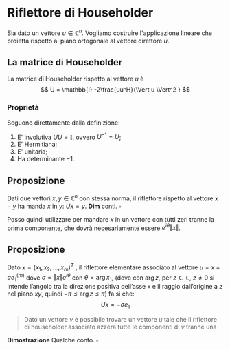 # Riflettore di Householder

Sia dato un vettore $u \in \mathbb{C}^n$. Vogliamo costruire l'applicazione lineare che proietta rispetto al piano ortogonale al vettore direttore $u$. 

## La matrice di Householder
La matrice di Householder rispetto al vettore $u$ è
$$
U = \mathbb{I} -2\frac{uu^H}{\Vert u \Vert^2 }
$$
### Proprietà
Seguono direttamente dalla definizione:
1. E' involutiva $UU = \mathbb{I}$, ovvero $U^{-1}=U$;
2. E' Hermitiana;
3. E' unitaria;
4. Ha determinante $-1$.

## Proposizione
Dati due vettori $x,y \in \mathbb{C}^n$ con stessa norma, il riflettore rispetto al vettore $x-y$ ha manda $x$ in $y$: $Ux = y$.
**Dim** conti. $\square$

Posso quindi utilizzare per mandare $x$ in un vettore con tutti zeri tranne la prima componente, che dovrà necesariamente essere $e^{i\theta} \Vert x \Vert$.



## Proposizione
Dato $x = (x_1,x_2,...,x_m)^T$ , il riflettore elementare associato al vettore $u = x+\sigma e_1^{(m)}$  dove $\sigma = \Vert x \Vert e^{i\theta}$ con $\theta = \arg{x_1}$,  (dove con $\arg{z}$, per $z \in \mathbb{C}$, $z \neq 0$ si intende l’angolo tra la direzione positiva dell’asse x e il raggio dall’origine a $z$ nel piano $xy$, quindi $-\pi \leq \arg{z} \leq \pi$)  fa sì che:
$$
Ux = -\sigma e_1
$$

>Dato un vettore $v$ è possibile trovare un vettore $u$ tale che il riflettore di householder associato azzera tutte le componenti di $v$ tranne una

**Dimostrazione** Qualche conto. $\square$




